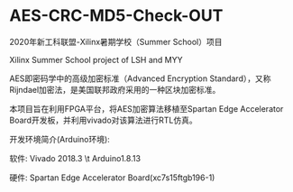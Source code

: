 # AES-CRC-MD5-Check-OUT
2020年新工科联盟-Xilinx暑期学校（Summer School）项目

Xilinx Summer School project of LSH and MYY

AES即密码学中的高级加密标准（Advanced Encryption Standard），又称Rijndael加密法，是美国联邦政府采用的一种区块加密标准。

本项目旨在利用FPGA平台，将AES加密算法移植至Spartan Edge Accelerator Board开发板，并利用vivado对该算法进行RTL仿真。

开发环境简介(Arduino环境):

软件: Vivado 2018.3  \t Arduino1.8.13

硬件:	Spartan Edge Accelerator Board(xc7s15ftgb196-1)

